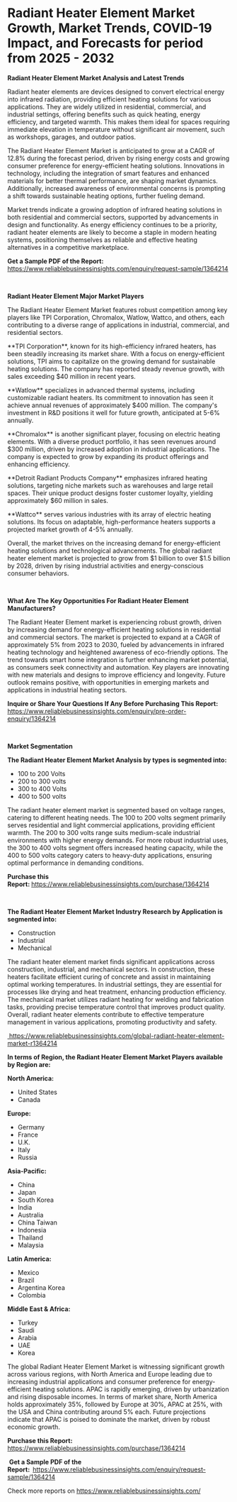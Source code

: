 <p><h1>Radiant Heater Element Market Growth, Market Trends, COVID-19 Impact, and Forecasts for period from 2025 - 2032</h1></p><p><strong>Radiant Heater Element Market Analysis and Latest Trends</strong></p>
<p><p>Radiant heater elements are devices designed to convert electrical energy into infrared radiation, providing efficient heating solutions for various applications. They are widely utilized in residential, commercial, and industrial settings, offering benefits such as quick heating, energy efficiency, and targeted warmth. This makes them ideal for spaces requiring immediate elevation in temperature without significant air movement, such as workshops, garages, and outdoor patios.</p><p>The Radiant Heater Element Market is anticipated to grow at a CAGR of 12.8% during the forecast period, driven by rising energy costs and growing consumer preference for energy-efficient heating solutions. Innovations in technology, including the integration of smart features and enhanced materials for better thermal performance, are shaping market dynamics. Additionally, increased awareness of environmental concerns is prompting a shift towards sustainable heating options, further fueling demand.</p><p>Market trends indicate a growing adoption of infrared heating solutions in both residential and commercial sectors, supported by advancements in design and functionality. As energy efficiency continues to be a priority, radiant heater elements are likely to become a staple in modern heating systems, positioning themselves as reliable and effective heating alternatives in a competitive marketplace.</p></p>
<p><strong>Get a Sample PDF of the Report:&nbsp;</strong> <a href="https://www.reliablebusinessinsights.com/enquiry/request-sample/1364214?utm_campaign=3319&utm_medium=2&utm_source=Github&utm_content=ia&utm_term=10042025&utm_id=radiant-heater-element">https://www.reliablebusinessinsights.com/enquiry/request-sample/1364214</a></p>
<p>&nbsp;</p>
<p><strong>Radiant Heater Element Major Market Players</strong></p>
<p><p>The Radiant Heater Element Market features robust competition among key players like TPI Corporation, Chromalox, Watlow, Wattco, and others, each contributing to a diverse range of applications in industrial, commercial, and residential sectors.</p><p>**TPI Corporation**, known for its high-efficiency infrared heaters, has been steadily increasing its market share. With a focus on energy-efficient solutions, TPI aims to capitalize on the growing demand for sustainable heating solutions. The company has reported steady revenue growth, with sales exceeding $40 million in recent years.</p><p>**Watlow** specializes in advanced thermal systems, including customizable radiant heaters. Its commitment to innovation has seen it achieve annual revenues of approximately $400 million. The company's investment in R&D positions it well for future growth, anticipated at 5-6% annually.</p><p>**Chromalox** is another significant player, focusing on electric heating elements. With a diverse product portfolio, it has seen revenues around $300 million, driven by increased adoption in industrial applications. The company is expected to grow by expanding its product offerings and enhancing efficiency.</p><p>**Detroit Radiant Products Company** emphasizes infrared heating solutions, targeting niche markets such as warehouses and large retail spaces. Their unique product designs foster customer loyalty, yielding approximately $60 million in sales.</p><p>**Wattco** serves various industries with its array of electric heating solutions. Its focus on adaptable, high-performance heaters supports a projected market growth of 4-5% annually.</p><p>Overall, the market thrives on the increasing demand for energy-efficient heating solutions and technological advancements. The global radiant heater element market is projected to grow from $1 billion to over $1.5 billion by 2028, driven by rising industrial activities and energy-conscious consumer behaviors.</p></p>
<p>&nbsp;</p>
<p><strong>What Are The Key Opportunities For Radiant Heater Element Manufacturers?</strong></p>
<p><p>The Radiant Heater Element market is experiencing robust growth, driven by increasing demand for energy-efficient heating solutions in residential and commercial sectors. The market is projected to expand at a CAGR of approximately 5% from 2023 to 2030, fueled by advancements in infrared heating technology and heightened awareness of eco-friendly options. The trend towards smart home integration is further enhancing market potential, as consumers seek connectivity and automation. Key players are innovating with new materials and designs to improve efficiency and longevity. Future outlook remains positive, with opportunities in emerging markets and applications in industrial heating sectors.</p></p>
<p><strong>Inquire or Share Your Questions If Any Before Purchasing This Report:</strong> <a href="https://www.reliablebusinessinsights.com/enquiry/pre-order-enquiry/1364214?utm_campaign=3319&utm_medium=2&utm_source=Github&utm_content=ia&utm_term=10042025&utm_id=radiant-heater-element">https://www.reliablebusinessinsights.com/enquiry/pre-order-enquiry/1364214</a></p>
<p>&nbsp;</p>
<p><strong>Market Segmentation</strong></p>
<p><strong>The Radiant Heater Element Market Analysis by types is segmented into:</strong></p>
<p><ul><li>100 to 200 Volts</li><li>200 to 300 volts</li><li>300 to 400 Volts</li><li>400 to 500 volts</li></ul></p>
<p><p>The radiant heater element market is segmented based on voltage ranges, catering to different heating needs. The 100 to 200 volts segment primarily serves residential and light commercial applications, providing efficient warmth. The 200 to 300 volts range suits medium-scale industrial environments with higher energy demands. For more robust industrial uses, the 300 to 400 volts segment offers increased heating capacity, while the 400 to 500 volts category caters to heavy-duty applications, ensuring optimal performance in demanding conditions.</p></p>
<p><strong>Purchase this Report:&nbsp;</strong><a href="https://www.reliablebusinessinsights.com/purchase/1364214?utm_campaign=3319&utm_medium=2&utm_source=Github&utm_content=ia&utm_term=10042025&utm_id=radiant-heater-element">https://www.reliablebusinessinsights.com/purchase/1364214</a></p>
<p>&nbsp;</p>
<p><strong>The Radiant Heater Element Market Industry Research by Application is segmented into:</strong></p>
<p><ul><li>Construction</li><li>Industrial</li><li>Mechanical</li></ul></p>
<p><p>The radiant heater element market finds significant applications across construction, industrial, and mechanical sectors. In construction, these heaters facilitate efficient curing of concrete and assist in maintaining optimal working temperatures. In industrial settings, they are essential for processes like drying and heat treatment, enhancing production efficiency. The mechanical market utilizes radiant heating for welding and fabrication tasks, providing precise temperature control that improves product quality. Overall, radiant heater elements contribute to effective temperature management in various applications, promoting productivity and safety.</p></p>
<p><a href="https://www.reliablebusinessinsights.com/global-radiant-heater-element-market-r1364214?utm_campaign=3319&utm_medium=2&utm_source=Github&utm_content=ia&utm_term=10042025&utm_id=radiant-heater-element">&nbsp;https://www.reliablebusinessinsights.com/global-radiant-heater-element-market-r1364214</a></p>
<p><strong>In terms of Region, the Radiant Heater Element Market Players available by Region are:</strong></p>
<p>
    <p> <strong> North America: </strong>
        <ul>
            <li>United States</li>
            <li>Canada</li>
        </ul>
        </p> 
    <p> <strong> Europe: </strong>
        <ul>
            <li>Germany</li>
            <li>France</li>
            <li>U.K.</li>
            <li>Italy</li>
            <li>Russia</li>
        </ul>
        </p> 
    <p> <strong> Asia-Pacific: </strong>
        <ul>
            <li>China</li>
            <li>Japan</li>
            <li>South Korea</li>
            <li>India</li>
            <li>Australia</li>
            <li>China Taiwan</li>
            <li>Indonesia</li>
            <li>Thailand</li>
            <li>Malaysia</li>
        </ul>
        </p> 
    <p> <strong> Latin America: </strong>
        <ul>
            <li>Mexico</li>
            <li>Brazil</li>
            <li>Argentina Korea</li>
            <li>Colombia</li>
        </ul>
        </p> 
    <p> <strong> Middle East & Africa: </strong>
        <ul>
            <li>Turkey</li>
            <li>Saudi</li>
            <li>Arabia</li>
            <li>UAE</li>
            <li>Korea</li>
        </ul>
    </p>
    </p>
<p><p>The global Radiant Heater Element Market is witnessing significant growth across various regions, with North America and Europe leading due to increasing industrial applications and consumer preference for energy-efficient heating solutions. APAC is rapidly emerging, driven by urbanization and rising disposable incomes. In terms of market share, North America holds approximately 35%, followed by Europe at 30%, APAC at 25%, with the USA and China contributing around 5% each. Future projections indicate that APAC is poised to dominate the market, driven by robust economic growth.</p></p>
<p><strong>Purchase this Report: </strong><a href="https://www.reliablebusinessinsights.com/purchase/1364214?utm_campaign=3319&utm_medium=2&utm_source=Github&utm_content=ia&utm_term=10042025&utm_id=radiant-heater-element">https://www.reliablebusinessinsights.com/purchase/1364214</a></p>
<p>&nbsp;<strong>Get a Sample PDF of the Report:&nbsp;&nbsp;</strong><a href="https://www.reliablebusinessinsights.com/enquiry/request-sample/1364214?utm_campaign=3319&utm_medium=2&utm_source=Github&utm_content=ia&utm_term=10042025&utm_id=radiant-heater-element">https://www.reliablebusinessinsights.com/enquiry/request-sample/1364214</a></p>
<p><strong></strong></p>
<p>Check more reports on <a href="https://www.reliablebusinessinsights.com/?utm_campaign=3319&utm_medium=2&utm_source=Github&utm_content=ia&utm_term=10042025&utm_id=radiant-heater-element">https://www.reliablebusinessinsights.com/</a></p>